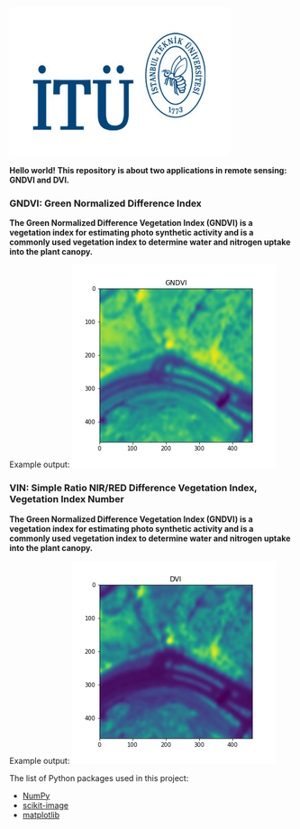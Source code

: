 <img src="img/itu-logo.jpg"/>

<b>Hello world! This repository is about two applications in remote sensing: GNDVI and DVI.</b>

<h3>GNDVI: Green Normalized Difference Index</h3>
<b>The Green Normalized Difference Vegetation Index (GNDVI) is a vegetation index for estimating photo synthetic activity and is a commonly used vegetation index to determine water and nitrogen uptake into the plant canopy.</b>

Example output:
<img src="output/GNDVI.png"/>

<h3>VIN: Simple Ratio NIR/RED Difference Vegetation Index, Vegetation Index Number</h3>
<b>The Green Normalized Difference Vegetation Index (GNDVI) is a vegetation index for estimating photo synthetic activity and is a commonly used vegetation index to determine water and nitrogen uptake into the plant canopy.</b>

Example output:
<img src="output/DVI.png"/>

The list of Python packages used in this project:
<ul>
  <li><a href=https://numpy.org/>NumPy</a>
  <li><a href=https://scikit-image.org/>scikit-image</a>
  <li><a href=https://matplotlib.org/>matplotlib</a>
